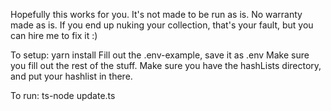 Hopefully this works for you. It's not made to be run as is. No warranty made as is. If you end up nuking your collection, that's your fault, but you can hire me to fix it :)

To setup:
yarn install
Fill out the .env-example, save it as .env
Make sure you fill out the rest of the stuff.
Make sure you have the hashLists directory, and put your hashlist in there.

To run:
ts-node update.ts